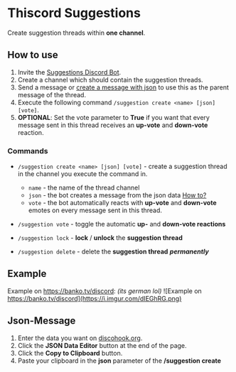 # Thiscord Suggestions

Create suggestion threads within **one channel**.

## How to use

1. Invite the [Suggestions Discord Bot](https://discord.com/api/oauth2/authorize?client_id=983671605706240010&permissions=326417517648&scope=bot%20applications.commands).
2. Create a channel which should contain the suggestion threads.
3. Send a message or [create a message with json](https://github.com/DerBanko/Thiscord/README.md#json-message) to use this as the parent message of the thread.
4. Execute the following command ``/suggestion create <name> [json] [vote]``.
5. **OPTIONAL**: Set the vote parameter to **True** if you want that every message sent in this thread receives an **up-vote** and **down-vote** reaction.

### Commands

* ``/suggestion create <name> [json] [vote]`` - create a suggestion thread in the channel you execute the command in.
  * ``name`` - the name of the thread channel
  * ``json`` - the bot creates a message from the json data [How to?](https://github.com/DerBanko/Thiscord/README.md#json-message)
  * ``vote`` - the bot automatically reacts with **up-vote** and **down-vote** emotes on every message sent in this thread.

* ``/suggestion vote`` - toggle the automatic **up-** and **down-vote reactions**

* ``/suggestion lock`` - **lock** / **unlock** the **suggestion thread**

* ``/suggestion delete`` - delete the **suggestion thread** ***permanently***

## Example

Example on https://banko.tv/discord: *(its german lol)*
 ![Example on https://banko.tv/discord](https://i.imgur.com/dIEGhRG.png)

## Json-Message

1. Enter the data you want on [discohook.org](https://discohook.org).
2. Click the **JSON Data Editor** button at the end of the page.
3. Click the **Copy to Clipboard** button.
4. Paste your clipboard in the **json** parameter of the **/suggestion create**

